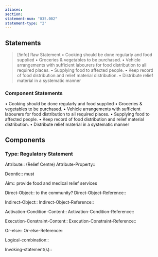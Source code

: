 ```yaml
---
aliases: 
section: 
statement-num: "035.002"
statement-type: "2"
---
```

## Statements 
> [!info] Raw Statement
> • Cooking should be done regularly and food supplied 
• Groceries & vegetables to be purchased. 
• Vehicle arrangements with sufficient labourers for food distribution to all required places. 
• Supplying food to affected people. 
• Keep record of food distribution and relief material distribution. 
• Distribute relief material in a systematic manner  
> 

### Component Statements
• Cooking should be done regularly and food supplied 
• Groceries & vegetables to be purchased. 
• Vehicle arrangements with sufficient labourers for food distribution to all required places. 
• Supplying food to affected people. 
• Keep record of food distribution and relief material distribution. 
• Distribute relief material in a systematic manner  
## Components
### Type: Regulatory Statement
Attribute:: (Relief Centre)
Attribute-Property::

Deontic:: must

Aim:: provide food and medical relief services 

Direct-Object:: to the community? 
Direct-Object-Reference:: 

Indirect-Object::
Indirect-Object-Reference:: 

Activation-Condition-Content::
Activation-Condition-Reference:: 

Execution-Constraint-Content::
Execution-Constraint-Reference:: 

Or-else::
Or-else-Reference:: 

Logical-combination::

Invoking-statement(s)::